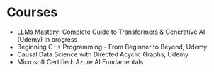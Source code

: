 # Courses
- LLMs Mastery: Complete Guide to Transformers & Generative AI (Udemy)
In progress
- Beginning C++ Programming - From Beginner to Beyond, Udemy  
- Causal Data Science with Directed Acyclic Graphs, Udemy  
- Microsoft Certified: Azure AI Fundamentals  
